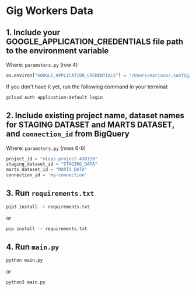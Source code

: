 # Gig Workers Data

## **1. Include your GOOGLE_APPLICATION_CREDENTIALS file path to the environment variable**

Where: `parameters.py` (row 4)

```python
os.environ["GOOGLE_APPLICATION_CREDENTIALS"] = "/Users/mariana/.config/gcloud/application_default_credentials.json"
```

If you don't have it yet, run the following command in your terminal:

```bash
gcloud auth application-default login
```

## **2. Include existing project name, dataset names for STAGING DATASET and MARTS DATASET, and `connection_id` from BigQuery**

Where: `parameters.py` (rows 6-9)

```python
project_id = "mlops-project-430120"
staging_dataset_id = "STAGING_DATA"
marts_dataset_id = "MARTS_DATA"
connection_id = 'my-connection'
```

## **3. Run `requirements.txt`**

```bash
pip3 install -r requirements.txt
```
or 
```bash
pip install -r requirements.txt
```

## **4. Run `main.py`**

```bash
python main.py
```
or
```bash
python3 main.py
```

